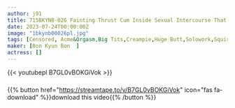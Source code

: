 ```yaml
---
author: j91
title: 715BKYNB-026 Fainting Thrust Cum Inside Sexual Intercourse That Dies With A Sonic Piston During Cum Ena Koume
date: 2023-07-24T00:00:00Z
image: "1bkynb00026pl.jpg"
tags: [Censored, Acme&Orgasm,Big Tits,Creampie,Huge Butt,Solowork,Squirting]
maker: [Bon Kyun Bon  ]
actress: []
---
```



{{< youtubepl B7GL0vBOKGiVok >}}
###

{{% button href="https://streamtape.to/v/B7GL0vBOKGiVok" icon="fas fa-download" %}}download this video{{% /button %}}
